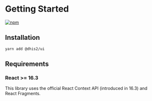 # Getting Started

[![npm](https://img.shields.io/npm/v/@dhis2/ui.svg)](https://www.npmjs.com/package/@dhis2/ui)

## Installation

```bash
yarn add @dhis2/ui
```

## Requirements

### React >= 16.3

This library uses the official React Context API (introduced in 16.3) and React Fragments.

